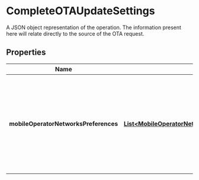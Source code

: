 

# CompleteOTAUpdateSettings

A JSON object representation of the operation. The information present here will relate directly to the source of the OTA request.

## Properties

| Name | Type | Description | Notes |
|------------ | ------------- | ------------- | -------------|
|**mobileOperatorNetworksPreferences** | [**List&lt;MobileOperatorNetworkPreferencesResponse&gt;**](MobileOperatorNetworkPreferencesResponse.md) | A list of mobile operator networks and the priority that should be applied when the SIM is connecting to the network. |  [optional] |




